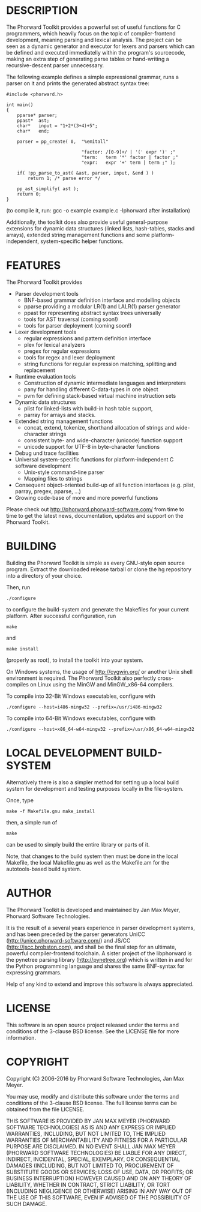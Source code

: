 
DESCRIPTION
===========

The Phorward Toolkit provides a powerful set of useful functions for C programmers, which heavily focus on the topic of compiler-frontend development, meaning parsing and lexical analysis. The project can be seen as a dynamic generator and executor for lexers and parsers which can be defined and executed immediatelly within the program's sourcecode, making an extra step of generating parse tables or hand-writing a recursive-descent parser unnecessary.

The following example defines a simple expressional grammar, runs a parser on it and prints the generated abstract syntax tree:

    #include <phorward.h>
    
    int main()
    {
        pparse* parser;
        ppast*  ast;
        char*   input = "1+2*(3+4)+5";
        char*   end;
    
        parser = pp_create( 0,  "%emitall"
    
                                "factor: /[0-9]+/ | '(' expr ')' ;"
                                "term:   term '*' factor | factor ;"
                                "expr:   expr '+' term | term ;" );
    
        if( !pp_parse_to_ast( &ast, parser, input, &end ) )
            return 1; /* parse error */
    
        pp_ast_simplify( ast );
        return 0;
    }

(to compile it, run: gcc -o example example.c -lphorward after installation)

Additionally, the toolkit does also provide useful general-purpose extensions for dynamic data structures (linked lists, hash-tables, stacks and arrays), extended string management functions and some platform-independent, system-specific helper functions.


FEATURES
========

The Phorward Toolkit provides

- Parser development tools
    - BNF-based grammar definition interface and modelling objects
    - pparse providing a modular LR(1) and LALR(1) parser generator
    - ppast for representing abstract syntax trees universally
    - tools for AST traversal (coming soon!)
    - tools for parser deployment (coming soon!)
- Lexer development tools
    - regular expressions and pattern definition interface
    - plex for lexical analyzers
    - pregex for regular expressions
    - tools for regex and lexer deployment
    - string functions for regular expression matching, splitting and replacement
- Runtime evaluation tools
    - Construction of dynamic intermediate languages and interpreters
    - pany for handling different C-data-types in one object
    - pvm for defining stack-based virtual machine instruction sets
- Dynamic data structures
    - plist for linked-lists with build-in hash table support,
    - parray for arrays and stacks.
- Extended string management functions
    - concat, extend, tokenize, shorthand allocation of strings and wide-character strings
    - consistent byte- and wide-character (unicode) function support
    - unicode support for UTF-8 in byte-character functions
- Debug und trace facilities
- Universal system-specific functions for platform-independent C software development
    - Unix-style command-line parser
    - Mapping files to strings
- Consequent object-oriented build-up of all function interfaces (e.g. plist, parray, pregex, pparse, ...)
- Growing code-base of more and more powerful functions

Please check out http://phorward.phorward-software.com/ from time to time to get the latest news, documentation, updates and support on the Phorward Toolkit.


BUILDING
========

Building the Phorward Toolkit is simple as every GNU-style open source program. Extract the downloaded release tarball or clone the hg repository into a directory of your choice.

Then, run

    ./configure

to configure the build-system and generate the Makefiles for your current platform. After successful configuration, run

    make

and

    make install

(properly as root), to install the toolkit into your system.

On Windows systems, the usage of http://cygwin.org/ or another Unix shell environment is required. The Phorward Toolkit also perfectly cross-compiles on Linux using the MinGW and MinGW_x86-64 compilers.

To compile into 32-Bit Windows executables, configure with

    ./configure --host=i486-mingw32 --prefix=/usr/i486-mingw32

To compile into 64-Bit Windows executables, configure with

    ./configure --host=x86_64-w64-mingw32 --prefix=/usr/x86_64-w64-mingw32


LOCAL DEVELOPMENT BUILD-SYSTEM
==============================

Alternatively there is also a simpler method for setting up a local build system for development and testing purposes locally in the file-system.

Once, type

    make -f Makefile.gnu make_install

then, a simple run of

    make

can be used to simply build the entire library or parts of it.

Note, that changes to the build system then must be done in the local Makefile, the local Makefile.gnu as well as the Makefile.am for the autotools-based build system.


AUTHOR
======

The Phorward Toolkit is developed and maintained by Jan Max Meyer, Phorward Software Technologies.

It is the result of a several years experience in parser development systems, and has been preceded by the parser generators UniCC (http://unicc.phorward-software.com/) and JS/CC (http://jscc.brobston.com), and shall be the final step for an ultimate, powerful compiler-frontend toolchain. A sister project of the libphorward is the pynetree parsing library (http://pynetree.org) which is written in and for the Python programming language and shares the same BNF-syntax for expressing grammars.

Help of any kind to extend and improve this software is always appreciated.


LICENSE
=======

This software is an open source project released under the terms and conditions of the 3-clause BSD license. See the LICENSE file for more information.


COPYRIGHT
=========

Copyright (C) 2006-2016 by Phorward Software Technologies, Jan Max Meyer.

You may use, modify and distribute this software under the terms and conditions of the 3-clause BSD license. The full license terms can be obtained from the file LICENSE.

THIS SOFTWARE IS PROVIDED BY JAN MAX MEYER (PHORWARD SOFTWARE TECHNOLOGIES) AS IS AND ANY EXPRESS OR IMPLIED WARRANTIES, INCLUDING, BUT NOT LIMITED TO, THE IMPLIED WARRANTIES OF MERCHANTABILITY AND FITNESS FOR A PARTICULAR PURPOSE ARE DISCLAIMED. IN NO EVENT SHALL JAN MAX MEYER (PHORWARD SOFTWARE TECHNOLOGIES) BE LIABLE FOR ANY DIRECT, INDIRECT, INCIDENTAL, SPECIAL, EXEMPLARY, OR CONSEQUENTIAL DAMAGES (INCLUDING, BUT NOT LIMITED TO, PROCUREMENT OF SUBSTITUTE GOODS OR SERVICES; LOSS OF USE, DATA, OR PROFITS; OR BUSINESS INTERRUPTION) HOWEVER CAUSED AND ON ANY THEORY OF LIABILITY, WHETHER IN CONTRACT, STRICT LIABILITY, OR TORT (INCLUDING NEGLIGENCE OR OTHERWISE) ARISING IN ANY WAY OUT OF THE USE OF THIS SOFTWARE, EVEN IF ADVISED OF THE POSSIBILITY OF SUCH DAMAGE.

